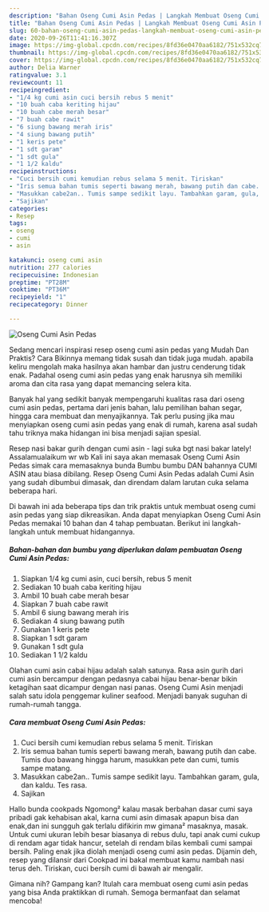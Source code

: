```yaml
---
description: "Bahan Oseng Cumi Asin Pedas | Langkah Membuat Oseng Cumi Asin Pedas Yang Lezat Sekali"
title: "Bahan Oseng Cumi Asin Pedas | Langkah Membuat Oseng Cumi Asin Pedas Yang Lezat Sekali"
slug: 60-bahan-oseng-cumi-asin-pedas-langkah-membuat-oseng-cumi-asin-pedas-yang-lezat-sekali
date: 2020-09-26T11:41:16.307Z
image: https://img-global.cpcdn.com/recipes/8fd36e0470aa6182/751x532cq70/oseng-cumi-asin-pedas-foto-resep-utama.jpg
thumbnail: https://img-global.cpcdn.com/recipes/8fd36e0470aa6182/751x532cq70/oseng-cumi-asin-pedas-foto-resep-utama.jpg
cover: https://img-global.cpcdn.com/recipes/8fd36e0470aa6182/751x532cq70/oseng-cumi-asin-pedas-foto-resep-utama.jpg
author: Delia Warner
ratingvalue: 3.1
reviewcount: 11
recipeingredient:
- "1/4 kg cumi asin cuci bersih rebus 5 menit"
- "10 buah caba keriting hijau"
- "10 buah cabe merah besar"
- "7 buah cabe rawit"
- "6 siung bawang merah iris"
- "4 siung bawang putih"
- "1 keris pete"
- "1 sdt garam"
- "1 sdt gula"
- "1 1/2 kaldu"
recipeinstructions:
- "Cuci bersih cumi kemudian rebus selama 5 menit. Tiriskan"
- "Iris semua bahan tumis seperti bawang merah, bawang putih dan cabe. Tumis duo bawang hingga harum, masukkan pete dan cumi, tumis sampe matang."
- "Masukkan cabe2an.. Tumis sampe sedikit layu. Tambahkan garam, gula, dan kaldu. Tes rasa."
- "Sajikan"
categories:
- Resep
tags:
- oseng
- cumi
- asin

katakunci: oseng cumi asin 
nutrition: 277 calories
recipecuisine: Indonesian
preptime: "PT28M"
cooktime: "PT36M"
recipeyield: "1"
recipecategory: Dinner

---
```



![Oseng Cumi Asin Pedas](https://img-global.cpcdn.com/recipes/8fd36e0470aa6182/751x532cq70/oseng-cumi-asin-pedas-foto-resep-utama.jpg)

Sedang mencari inspirasi resep oseng cumi asin pedas yang Mudah Dan Praktis? Cara Bikinnya memang tidak susah dan tidak juga mudah. apabila keliru mengolah maka hasilnya akan hambar dan justru cenderung tidak enak. Padahal oseng cumi asin pedas yang enak harusnya sih memiliki aroma dan cita rasa yang dapat memancing selera kita.

Banyak hal yang sedikit banyak mempengaruhi kualitas rasa dari oseng cumi asin pedas, pertama dari jenis bahan, lalu pemilihan bahan segar, hingga cara membuat dan menyajikannya. Tak perlu pusing jika mau menyiapkan oseng cumi asin pedas yang enak di rumah, karena asal sudah tahu triknya maka hidangan ini bisa menjadi sajian spesial.

Resep nasi bakar gurih dengan cumi asin - lagi suka bgt nasi bakar lately! Assalamualaikum wr wb Kali ini saya akan memasak Oseng Cumi Asin Pedas simak cara memasaknya bunda Bumbu bumbu DAN bahannya CUMI ASIN atau biasa dibilang. Resep Oseng Cumi Asin Pedas adalah Cumi Asin yang sudah dibumbui dimasak, dan direndam dalam larutan cuka selama beberapa hari.


Di bawah ini ada beberapa tips dan trik praktis untuk membuat oseng cumi asin pedas yang siap dikreasikan. Anda dapat menyiapkan Oseng Cumi Asin Pedas memakai 10 bahan dan 4 tahap pembuatan. Berikut ini langkah-langkah untuk membuat hidangannya.

<!--inarticleads1-->

##### Bahan-bahan dan bumbu yang diperlukan dalam pembuatan Oseng Cumi Asin Pedas:

1. Siapkan 1/4 kg cumi asin, cuci bersih, rebus 5 menit
1. Sediakan 10 buah caba keriting hijau
1. Ambil 10 buah cabe merah besar
1. Siapkan 7 buah cabe rawit
1. Ambil 6 siung bawang merah iris
1. Sediakan 4 siung bawang putih
1. Gunakan 1 keris pete
1. Siapkan 1 sdt garam
1. Gunakan 1 sdt gula
1. Sediakan 1 1/2 kaldu


Olahan cumi asin cabai hijau adalah salah satunya. Rasa asin gurih dari cumi asin bercampur dengan pedasnya cabai hijau benar-benar bikin ketagihan saat dicampur dengan nasi panas. Oseng Cumi Asin menjadi salah satu idola penggemar kuliner seafood. Menjadi banyak suguhan di rumah-rumah tangga. 

<!--inarticleads2-->

##### Cara membuat Oseng Cumi Asin Pedas:

1. Cuci bersih cumi kemudian rebus selama 5 menit. Tiriskan
1. Iris semua bahan tumis seperti bawang merah, bawang putih dan cabe. Tumis duo bawang hingga harum, masukkan pete dan cumi, tumis sampe matang.
1. Masukkan cabe2an.. Tumis sampe sedikit layu. Tambahkan garam, gula, dan kaldu. Tes rasa.
1. Sajikan


Hallo bunda cookpads Ngomong² kalau masak berbahan dasar cumi saya pribadi gak kehabisan akal, karna cumi asin dimasak apapun bisa dan enak,dan ini sungguh gak terlalu difikirin mw gimana² masaknya, masak. Untuk cumi ukuran lebih besar biasanya di rebus dulu, tapi anak cumi cukup di rendam agar tidak hancur, setelah di rendam bilas kembali cumi sampai bersih. Paling enak jika diolah menjadi oseng cumi asin pedas. Dijamin deh, resep yang dilansir dari Cookpad ini bakal membuat kamu nambah nasi terus deh. Tiriskan, cuci bersih cumi di bawah air mengalir. 

Gimana nih? Gampang kan? Itulah cara membuat oseng cumi asin pedas yang bisa Anda praktikkan di rumah. Semoga bermanfaat dan selamat mencoba!
